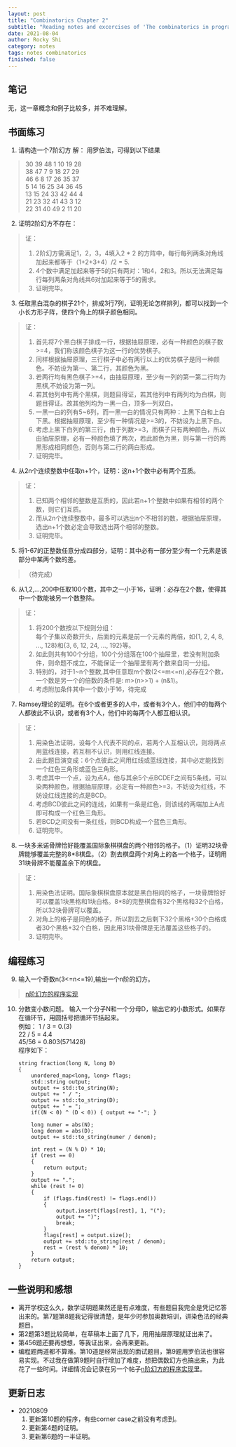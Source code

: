 ```yaml
---
layout: post
title: "Combinatorics Chapter 2"
subtitle: "Reading notes and excercises of 'The combinatorics in programming'"
date: 2021-08-04
author: Rocky Shi
category: notes
tags: notes combinatorics
finished: false
---
```


## 笔记
无，这一章概念和例子比较多，并不难理解。
## 书面练习
1. 请构造一个7阶幻方
解： 用罗伯法，可得到以下结果
> 30      39      48      1       10      19      28  
> 38      47      7       9       18      27      29  
> 46      6       8       17      26      35      37  
> 5       14      16      25      34      36      45  
> 13      15      24      33      42      44      4   
> 21      23      32      41      43      3       12  
> 22      31      40      49      2       11      20  

2. 证明2阶幻方不存在：  
>  证：
>    1. 2阶幻方需满足1，2，3，4填入2 * 2 的方阵中，每行每列两条对角线加起来都等于（1+2+3+4）/2 = 5.
>    2. 4个数中满足加起来等于5的只有两对：1和4，2和3。所以无法满足每行每列两条对角线共6对加起来等于5的需求。
>    3. 证明完毕。  

3. 任取黑白混杂的棋子21个，排成3行7列，证明无论怎样排列，都可以找到一个小长方形子阵，使四个角上的棋子颜色相同。  
>  证：  
>  1. 首先将7个黑白棋子排成一行，根据抽屉原理，必有一种颜色的棋子数>=4，我们称该颜色棋子为这一行的优势棋子。
>  2. 同样根据抽屉原理，三行棋子中必有两行以上的优势棋子是同一种颜色。不妨设为第一、第二行，其颜色为黑。
>  3. 若两行均有黑色棋子>=4，由抽屉原理，至少有一列的第一第二行均为黑棋,不妨设为第一列。
>  4. 若其他列中有两个黑棋，则题目得证，若其他列中有两列均为白棋，则题目得证。故其他列均为一黑一白，顶多一列双白。
>  5. 一黑一白的列有5~6列，而一黑一白的情况只有两种：上黑下白和上白下黑。根据抽屉原理，至少有一种情况是>=3的，不妨设为上黑下白。
>  6. 考虑上黑下白列的第三行，由于列数>=3，而棋子只有两种颜色，所以由抽屉原理，必有一种颜色填了两次，若此颜色为黑，则与第一行的两黑形成相同颜色，否则与第二行的两白形成。
>  7. 证明完毕。  

4. 从2n个连续整数中任取n+1个，证明：这n+1个数中必有两个互质。
> 证：
> 1. 已知两个相邻的整数是互质的，因此若n+1个整数中如果有相邻的两个数，则它们互质。
> 2. 而从2n个连续整数中，最多可以选出n个不相邻的数，根据抽屉原理，选出n+1个数必定会导致选出两个相邻的整数。
> 3. 证明完毕。

5. 将1-67的正整数任意分成四部分，证明：其中必有一部分至少有一个元素是该部分中某两个数的差。
> （待完成）

6. 从1,2,...,200中任取100个数，其中之一小于16，证明：必存在2个数，使得其中一个数能被另一个数整除。
> 证：
> 1. 将200个数按以下规则分组：  
>    每个子集以奇数开头，后面的元素是前一个元素的两倍，如{1, 2, 4, 8, ..., 128}和{3, 6, 12, 24, ..., 192}等。
> 2. 如此则共有100个分组，100个分组落在100个抽屉里，若没有附加条件，则命题不成立，不能保证一个抽屉里有两个数来自同一分组。
> 3. 特别的，对于1~n个整数,其中任意取m个数(2<=m<=n),必存在2个数，一个数是另一个的倍数的条件是: m>(n>>1) + (n&1)。  
> 4. 考虑附加条件其中一个数小于16，待完成
> 
7. Ramsey理论的证明。在6个或者更多的人中，或者有3个人，他们中的每两个人都彼此不认识，或者有3个人，他们中的每两个人都互相认识。
>  证：
>  1. 用染色法证明，设每个人代表不同的点，若两个人互相认识，则将两点用蓝线连接，若互相不认识，则用红线连接。
>  2. 由此题目演变成：6个点彼此之间用红线或蓝线连接，其中必定能找到一个红色三角形或蓝色三角形。
>  3. 考虑其中一个点，设为点A，他与其余5个点BCDEF之间有5条线，可以染两种颜色，根据抽屉原理，必定有一种颜色>=3，不妨设为红线，不妨设红线连接的点是BCD。
>  4. 考虑BCD彼此之间的连线，如果有一条是红色，则该线的两端加上A点即可构成一个红色三角形。
>  5. 若BCD之间没有一条红线，则BCD构成一个蓝色三角形。
>  6. 证明完毕。

8. 一块多米诺骨牌恰好能覆盖国际象棋棋盘的两个相邻的格子。（1）证明32块骨牌能够覆盖完整的8*8棋盘。（2）割去棋盘两个对角上的各一个格子，证明用31块骨牌不能覆盖余下的棋盘。
>  证：
>  1. 用染色法证明。国际象棋棋盘原本就是黑白相间的格子，一块骨牌恰好可以覆盖1块黑格和1块白格。8*8的完整棋盘有32个黑格和32个白格，所以32块骨牌可以覆盖。
>  2. 对角上的格子是同色的格子，所以割去之后剩下32个黑格+30个白格或者30个黑格+32个白格，因此用31块骨牌是无法覆盖这些格子的。
>  3. 证明完毕。

    
## 编程练习
9. 输入一个奇数n(3<=n<=19),输出一个n阶的幻方。
>  [n阶幻方的程序实现](https://rockyshi.github.io/notes/Magic-Square-Solution.html)

10. 分数变小数问题。
    输入一个分子N和一个分母D，输出它的小数形式。如果存在循环节，用圆括号把循环节括起来。<br>
    例如： 1 / 3 = 0.(3)<br>
          22 / 5 = 4.4<br>
          45/56 = 0.803(571428)<br>
    程序如下：<br>

        string fraction(long N, long D)
        {
            unordered_map<long, long> flags;    
            std::string output;  
            output += std::to_string(N);  
            output += " / ";  
            output += std::to_string(D);  
            output += " = ";
            if((N < 0) ^ (D < 0)) { output += "-"; }  

            long numer = abs(N);
            long denom = abs(D);
            output += std::to_string(numer / denom);  

            int rest = (N % D) * 10;  
            if (rest == 0)  
            {  
                return output;    
            }
            output += ".";    
            while (rest != 0)  
            {  
                if (flags.find(rest) != flags.end())  
                {  
                    output.insert(flags[rest], 1, "(");  
                    output += ")";  
                    break;  
                }
                flags[rest] = output.size(); 
                output += std::to_string(rest / denom);  
                rest = (rest % denom) * 10;  
            }  
            return output;
        }

## 一些说明和感想
* 离开学校这么久，数学证明题果然还是有点难度，有些题目我完全是凭记忆答出来的。第7题第8题我记得很清楚，是年少时参加奥数培训，讲染色法的经典题目。<br>
* 第2题第3题比较简单，在草稿本上画了几下，用用抽屉原理就证出来了。<br>
* 第456题还要再想想，等我证出来，会再来更新。<br>
* 编程题两道都不算难。第10道是经常出现的面试题目，第9题用罗伯法也很容易实现。不过我在做第9题时自行增加了难度，想把偶数幻方也搞出来，为此花了一些时间。详细情况会记录在另一个帖子[n阶幻方的程序实现](https://rockyshi.github.io/notes/Magic-Square-Solution.html)里。<br>

## 更新日志
* 20210809 
  1. 更新第10题的程序，有些corner case之前没有考虑到。
  2. 更新第4题的证明。
  3. 更新第6题的一半证明。
           
